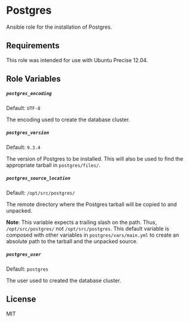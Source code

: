 Postgres
=========

Ansible role for the installation of Postgres.

Requirements
------------

This role was intended for use with Ubuntu Precise 12.04.

Role Variables
--------------

##### `postgres_encoding`

Default: `UTF-8`

The encoding used to create the database cluster.

##### `postgres_version`

Default: `9.3.4`

The version of Postgres to be installed. This will also be used to find the appropriate tarball in `postgres/files/`.

##### `postgres_source_location`

Default: `/opt/src/postgres/`

The remote directory where the Postgres tarball will be copied to and unpacked.

**Note**: This variable expects a trailing slash on the path. Thus, `/opt/src/postgres/` not `/opt/src/postgres`. This default variable is composed with other variables in `postgres/vars/main.yml` to create an absolute path to the tarball and the unpacked source. 

##### `postgres_user`

Default: `postgres`

The user used to created the database cluster.

License
-------

MIT

